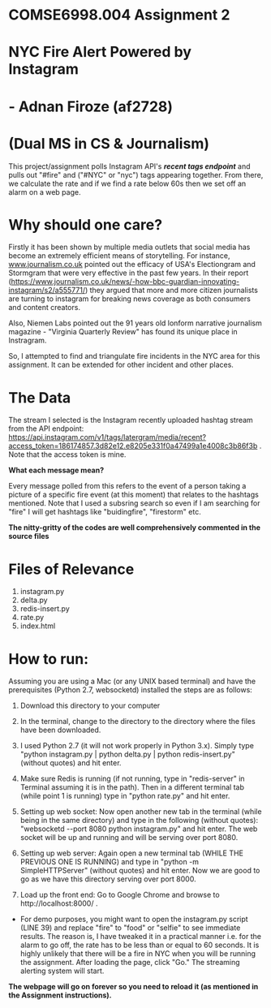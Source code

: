 # COMSE6998.004 Assignment 2

# NYC Fire Alert Powered by Instagram 

# - Adnan Firoze (af2728)
# (Dual MS in CS & Journalism)

This project/assignment polls Instagram API's ***recent tags endpoint*** and pulls out "#fire" and ("#NYC" or "nyc") tags appearing together. From there, we calculate the rate and if we find a rate below 60s then we set off an alarm on a web page. 

# Why should one care?

Firstly it has been shown by multiple media outlets that social media has become an extremely efficient means of storytelling. For instance, www.journalism.co.uk pointed out the efficacy of USA's Electiongram and Stormgram that were very effective in the past few years. In their report (https://www.journalism.co.uk/news/-how-bbc-guardian-innovating-instagram/s2/a555771/) they argued that more and more citizen journalists are turning to instagram for breaking news coverage as both consumers and content creators. 

Also, Niemen Labs pointed out the 91 years old lonform narrative journalism magazine - "Virginia Quarterly Review" has found its unique place in Instragram. 

So, I attempted to find and triangulate fire incidents in the NYC area for this assignment. It can be extended for other incident and other places. 


# The Data

The stream I selected is the Instagram recently uploaded hashtag stream from the API endpoint: https://api.instagram.com/v1/tags/latergram/media/recent?access_token=186174857.3d82e12.e8205e331f0a47499a1e4008c3b86f3b .
Note that the access token is mine. 


**What each message mean?**

Every message polled from this refers to the event of a person taking a picture of a specific fire event (at this moment) that relates to the hashtags mentioned. Note that I used a subsring search so even if I am searching for "fire" I will get hashtags like "buidingfire", "firestorm" etc. 


**The nitty-gritty of the codes are well comprehensively commented in the source files**

# Files of Relevance

1. instagram.py
2. delta.py
3. redis-insert.py
4. rate.py
5. index.html

# How to run:

Assuming you are using a Mac (or any UNIX based terminal) and have the prerequisites (Python 2.7, websocketd) installed the steps are as follows:

1. Download this directory to your computer

2. In the terminal, change to the directory to the directory where the files have been downloaded.

3. I used Python 2.7 (it will not work properly in Python 3.x). Simply type "python instagram.py | python delta.py | python redis-insert.py" (without quotes) and hit enter. 

4. Make sure Redis is running (if not running, type in "redis-server" in Terminal assuming it is in the path). Then in a different terminal tab (while point 1 is running) type in "python rate.py" and hit enter. 

4. Setting up web socket: Now open another new tab in the terminal (while being in the same directory) and type in the following (without quotes): "websocketd --port 8080 python instagram.py" and hit enter. The web socket will be up and running and will be serving over port 8080. 
 
5. Setting up web server: Again open a new terminal tab (WHILE THE PREVIOUS ONE IS RUNNING) and type in "python -m SimpleHTTPServer" (without quotes) and hit enter. Now we are good to go as we have this directory serving over port 8000. 

6. Load up the front end: Go to Google Chrome and browse to http://localhost:8000/ . 

 * For demo purposes, you might want to open the instagram.py script (LINE 39) and replace "fire" to "food" or "selfie" to see immediate results. The reason is, I have tweaked it in a practical manner i.e. for the alarm to go off, the rate has to be less than or equal to 60 seconds. It is highly unlikely that there will be a fire in NYC when you will be running the assignment.  After loading the page, click "Go." The streaming alerting system will start.


**The webpage will go on forever so you need to reload it (as mentioned in the Assignment instructions).**
